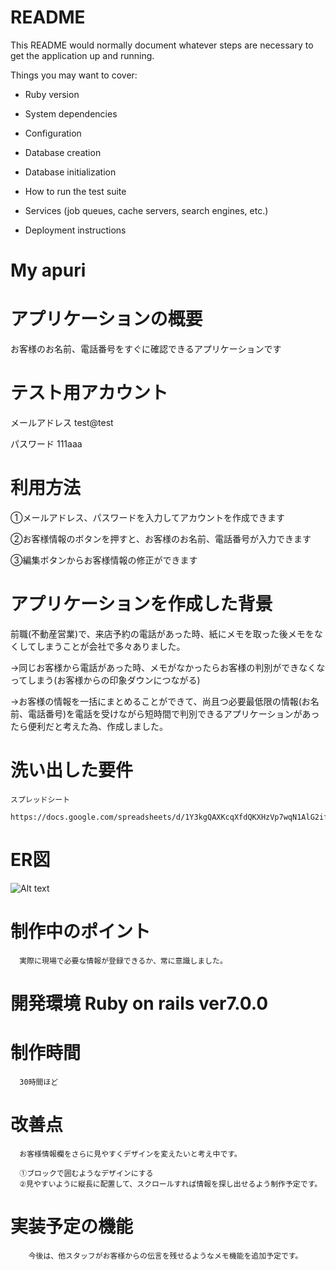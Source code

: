 # README

This README would normally document whatever steps are necessary to get the
application up and running.

Things you may want to cover:

* Ruby version

* System dependencies

* Configuration

* Database creation

* Database initialization

* How to run the test suite

* Services (job queues, cache servers, search engines, etc.)

* Deployment instructions

# My apuri

# アプリケーションの概要
 お客様のお名前、電話番号をすぐに確認できるアプリケーションです

# テスト用アカウント

   メールアドレス test@test
   
  パスワード    111aaa

# 利用方法  
  ①メールアドレス、パスワードを入力してアカウントを作成できます
    
  ②お客様情報のボタンを押すと、お客様のお名前、電話番号が入力できます  

  ③編集ボタンからお客様情報の修正ができます  

# アプリケーションを作成した背景  
   前職(不動産営業)で、来店予約の電話があった時、紙にメモを取った後メモをなくしてしまうことが会社で多々ありました。

   →同じお客様から電話があった時、メモがなかったらお客様の判別ができなくなってしまう(お客様からの印象ダウンにつながる)  

   →お客様の情報を一括にまとめることができて、尚且つ必要最低限の情報(お名前、電話番号)を電話を受けながら短時間で判別できるアプリケーションがあったら便利だと考えた為、作成しました。  

  # 洗い出した要件  
    スプレッドシート
     https://docs.google.com/spreadsheets/d/1Y3kgQAXKcqXfdQKXHzVp7wqN1AlG2ifdzyHQCoJUxbE/edit#gid=982722306

  # ER図
   ![Alt text](<ER図 myapuri.png>)
    

  # 制作中のポイント  
      実際に現場で必要な情報が登録できるか、常に意識しました。

  
  # 開発環境 Ruby on rails ver7.0.0

  # 制作時間
      30時間ほど  
    
  # 改善点  
      お客様情報欄をさらに見やすくデザインを変えたいと考え中です。
      
      ①ブロックで囲むようなデザインにする
      ②見やすいように縦長に配置して、スクロールすれば情報を探し出せるよう制作予定です。

  # 実装予定の機能  
        今後は、他スタッフがお客様からの伝言を残せるようなメモ機能を追加予定です。







  



